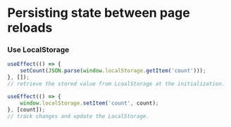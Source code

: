 # Persisting state between page reloads

### Use LocalStorage

```jsx
useEffect(() => {
	setCount(JSON.parse(window.localStorage.getItem('count')));
}, []);
// retrieve the stored value from LcoalStorage at the initialization.

useEffect(() => {
	window.localStorage.setItem('count', count);
}, [count]);
// track changes and update the LocalStorage.
```
